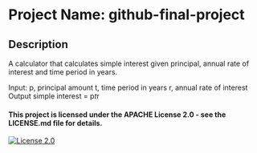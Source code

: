# Project Name: github-final-project


## Description
A calculator that calculates simple interest given principal, annual rate of interest and time period in years.

Input:
   p, principal amount
   t, time period in years
   r, annual rate of interest
Output
   simple interest = p*t*r

#### This project is licensed under the APACHE License 2.0 - see the LICENSE.md file for details.
[![License 2.0](https://img.shields.io/badge/Apache-License-2)](https://www.apache.org/licenses/LICENSE-2.0)
